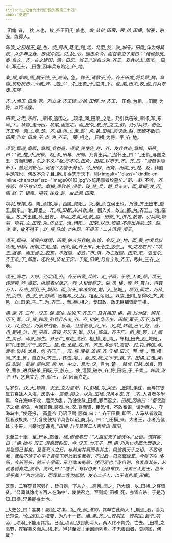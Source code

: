 ```yaml
---
title:"史记卷九十四田儋列传第三十四"
book:"史记"
---
```

_田儋_者，_狄_人也，故_齐王田氏_族也。_儋_从弟_田荣_，_荣_弟_田横_，皆豪，宗强，能得人。

_陈涉_之初起王_楚_也，使_周巿_略定_魏_地，北至_狄_，_狄_城守。_田儋_详为缚其奴，从少年之廷，欲谒杀奴。见_狄_令，因击杀令，而召豪吏子弟曰：“诸侯皆反_秦_自立，_齐_，古之建国，_儋_，_田氏_，当王。”遂自立为_齐王_，发兵以击_周巿_。_周巿_军还去，_田儋_因率兵东略定_齐_地。

_秦_将_章邯_围_魏王咎_于_临济_，急。_魏王_请救于_齐_，_齐王田儋_将兵救_魏_。_章邯_夜衔枚击，大破_齐_、_魏_军，杀_田儋_于_临济_下。_儋_弟_田荣_收_儋_馀兵东走_东阿_。

_齐_人闻王_田儋_死，乃立故_齐王建_之弟_田假_为_齐王_，_田角_为相，_田閒_为将，以距诸侯。

_田荣_之走_东阿_，_章邯_追围之。_项梁_闻_田荣_之急，乃引兵击破_章邯_军_东阿_下。_章邯_走而西，_项梁_因追之。而_田荣_怒_齐_之立_假_，乃引兵归，击逐_齐王假_。_假_亡走_楚_。_齐_相_角_亡走_赵_；_角_弟_田閒_前求救_赵_，因留不敢归。_田荣_乃立_田儋_子_巿_为_齐王_，_荣_相之，_田横_为将，平_齐_地。

_项梁_既追_章邯_，_章邯_兵益盛，_项梁_使使告_赵_、_齐_，发兵共击_章邯_。_田荣_曰：“使_楚_杀_田假_，_赵_杀_田角_、_田閒_，乃肯出兵。”_楚怀王_曰：“_田假_与国之王，穷而归我，杀之不义。”_赵_亦不杀_田角_、_田閒_以市于_齐_。_齐_曰：“蝮螫手则斩手，螫足则斩足。何者？为害于身也。今_田假_、_田角_、_田閒_于_楚_、_赵_，非直手足戚也，何故不杀？且_秦_复得志于天下，则<imgalt=""class="kindle-cn-inline-character"src="Image00113.jpg"/>龁用事者坟墓矣。”_楚_、_赵_不听，_齐_亦怒，终不肯出兵。_章邯_果败杀_项梁_，破_楚_兵，_楚_兵东走，而_章邯_渡_河_围_赵_于_钜鹿_。_项羽_往救_赵_，由此怨_田荣_。

_项羽_既存_赵_，降_章邯_等，西屠_咸阳_，灭_秦_而立侯王也，乃徙_齐王田市_更王_胶东_，治_即墨_。_齐_将_田都_从共救_赵_，因入关，故立_都_为_齐王_，治_临淄_。故_齐王建_孙_田安_，_项羽_方渡_河_救_赵_，_田安_下_济北_数城，引兵降_项羽_，_项羽_立_田安_为_济北王_，治_博阳_。_田荣_以负_项梁_不肯出兵助_楚_、_赵_攻_秦_，故不得王；_赵_将_陈馀_亦失职，不得王：二人俱怨_项王_。

_项王_既归，诸侯各就国，_田荣_使人将兵助_陈馀_，令反_赵_地，而_荣_亦发兵以距击_田都_，_田都_亡走_楚_。_田荣_留_齐王巿_，无令之_胶东_。_巿_之左右曰：“_项王_强暴，而王当之_胶东_，不就国，必危。”_巿_惧，乃亡就国。_田荣_怒，追击杀_齐王巿_于_即墨_，还攻杀_济北王安_。于是_田荣_乃自立为_齐王_，尽并_三齐_之地。

_项王_闻之，大怒，乃北伐_齐_。_齐王田荣_兵败，走_平原_，_平原_人杀_荣_。_项王_遂烧夷_齐_城郭，所过者尽屠之。_齐_人相聚畔之。_荣_弟_横_，收_齐_散兵，得数万人，反击_项羽_于_城阳_。而_汉王_率诸侯败_楚_，入_彭城_。_项羽_闻之，乃释_齐_而归，击_汉_于_彭城_，因连与_汉_战，相距_荥阳_。以故_田横_复得收_齐_城邑，立_田荣_子_广_为_齐王_，而_横_相之，专国政，政无巨细皆断于相。

_横_定_齐_三年，_汉王_使_郦生_往说下_齐王广_及其相国_横_。_横_以为然，解其_历下_军。_汉_将_韩信_引兵且东击_齐_。_齐_初使_华无伤_、_田解_军于_历下_以距_汉_，_汉_使至，乃罢守战备，纵酒，且遣使与_汉_平。_汉_将_韩信_已平_赵_、_燕_，用_蒯通_计，度_平原_，袭破_齐历下_军，因人_临淄_。_齐王广_、相_横_怒，以_郦生_卖己，而烹_郦生_。_齐王广_东走_高密_，相_横_走_博_，守相_田光_走_城阳_，将军_田既_军于_胶东_。_楚_使_龙且_救_齐_，_齐王_与合军_高密_。_汉_将_韩信_与_曹参_破杀_龙且_，虏_齐王广_。_汉_将_灌婴_追得_齐_守相_田光_。至_博_，而_横_闻_齐王_死，自立为_齐王_，还击_婴_，_婴_败_横_之军于_嬴_下。_田横_亡走_梁_，归_彭越_。_彭越_是时居_梁_地，中立，且为_汉_，且为_楚_。_韩信_已杀_龙且_，因令_曹参_进兵破杀_田既_于_胶东_，使_灌婴_破杀_齐_将_田吸_于_千乘_。_韩信_遂平_齐_，乞自立为_齐_假王，_汉_因而立之。

后岁馀，_汉_灭_项籍_，_汉王_立为皇帝，以_彭越_为_梁王_。_田横_惧诛，而与其徒属五百馀人入海，居岛中。_高帝_闻之，以为_田横_兄弟本定_齐_，_齐_人贤者多附焉，今在海中不收，后恐为乱，乃使使赦_田横_罪而召之。_田横_因谢曰：“臣烹陛下之使_郦生_，今闻其弟_郦商_为_汉_将而贤，臣恐惧，不敢奉诏，请为庶人，守海岛中。”使还报，_高皇帝_乃诏卫尉_郦商_曰：“_齐王田横_即至，人马从者敢动摇者致族夷！”乃复使使持节具告以诏_商_状，曰：“_田横_来，大者王，小者乃侯耳；不来，且举兵加诛焉。”_田横_乃与其客二人乘传诣_雒阳_。

未至三十里，至_尸乡_厩置，_横_谢使者曰：“人臣见天子当洗沐。”止留。谓其客曰：“_横_始与_汉王_俱南面称孤，今_汉王_为天子，而_横_乃为亡虏而北面事之，其耻固已甚矣。且吾烹人之兄，与其弟并肩而事其主，纵彼畏天子之诏，不敢动我，我独不愧于心乎？且陛下所以欲见我者，不过欲一见吾面貌耳。今陛下在_洛阳_，今斩吾头，驰三十里间，形容尚未能败，犹可观也。”遂自刭，令客奉其头，从使者驰奏之_高帝_。_高帝_曰：“嗟乎，有以也夫！起自布衣，兄弟三人更王，岂不贤乎哉！”为之流涕，而拜其二客为都尉，发卒二千人，以王者礼葬_田横_。

既葬，二客穿其冢旁孔，皆自刭，下从之。_高帝_闻之，乃大惊，以_田横_之客皆贤。“吾闻其馀尚五百人在海中”，使使召之。至则闻_田横_死，亦皆自杀。于是乃知_田横_兄弟能得士也。

_太史公_曰：甚矣！_蒯通_之谋。乱_齐_骄_淮阴_，其卒亡此两人！_蒯通_者，善为长短说，论_战国_之权变，为八十一首。_通_善_齐_人_安期生_，_安期生_尝干_项羽_，_项羽_不能用其策。已而_项羽_欲封此两人，两人终不肯受，亡去。_田横_之高节，宾客慕义而从_横_死，岂非至贤！余因而列焉。不无善画者，莫能图，何哉？
